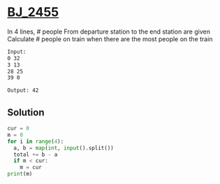 # [BJ_2455](https://acmicpc.net/problem/2455)

In 4 lines, # people From departure station to the end station are given
Calculate # people on train when there are the most people on the train

```txt
Input:
0 32
3 13
28 25
39 0

Output: 42
```

## Solution

```py
cur = 0
m = 0
for i in range(4):
  a, b = map(int, input().split())
  total += b - a
  if m < cur:
    m = cur
print(m)
```
